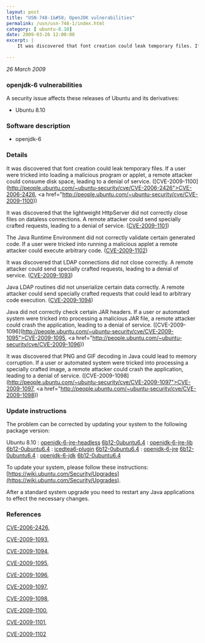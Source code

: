 ```yaml
---
layout: post
title: "USN-748-1&#58; OpenJDK vulnerabilities"
permalink: /usn/usn-748-1/index.html
category: [ ubuntu-8.10]
date: 2009-03-26 12:00:00
excerpt: |
    It was discovered that font creation could leak temporary files. If a user were tricked into loading a malicious program or applet, a remote attacker could consume disk space, leading to a denial of service. ([CVE-2009-1100](http://people.ubuntu.com/~ubuntu-security/cve/CVE-2006-2426">CVE-2006-2426</a>, <a href="http://people.ubuntu.com/~ubuntu-security/cve/CVE-2009-1100))
    
--- 
```

 
 

*26 March 2009*

### openjdk-6 vulnerabilities

A security issue affects these releases of Ubuntu and its derivatives:

* Ubuntu 8.10

### Software description

* openjdk-6 

### Details

It was discovered that font creation could leak temporary files. If a user were tricked into loading a malicious program or applet, a remote attacker could consume disk space, leading to a denial of service. ([CVE-2009-1100](http://people.ubuntu.com/~ubuntu-security/cve/CVE-2006-2426">CVE-2006-2426</a>, <a href="http://people.ubuntu.com/~ubuntu-security/cve/CVE-2009-1100))

It was discovered that the lightweight HttpServer did not correctly close files on dataless connections. A remote attacker could send specially crafted requests, leading to a denial of service. ([CVE-2009-1101](http://people.ubuntu.com/~ubuntu-security/cve/CVE-2009-1101))

The Java Runtime Environment did not correctly validate certain generated code. If a user were tricked into running a malicious applet a remote attacker could execute arbitrary code. ([CVE-2009-1102](http://people.ubuntu.com/~ubuntu-security/cve/CVE-2009-1102))

It was discovered that LDAP connections did not close correctly. A remote attacker could send specially crafted requests, leading to a denial of service. ([CVE-2009-1093](http://people.ubuntu.com/~ubuntu-security/cve/CVE-2009-1093))

Java LDAP routines did not unserialize certain data correctly. A remote attacker could send specially crafted requests that could lead to arbitrary code execution. ([CVE-2009-1094](http://people.ubuntu.com/~ubuntu-security/cve/CVE-2009-1094))

Java did not correctly check certain JAR headers. If a user or automated system were tricked into processing a malicious JAR file, a remote attacker could crash the application, leading to a denial of service. ([CVE-2009-1096](http://people.ubuntu.com/~ubuntu-security/cve/CVE-2009-1095">CVE-2009-1095</a>, <a href="http://people.ubuntu.com/~ubuntu-security/cve/CVE-2009-1096))

It was discovered that PNG and GIF decoding in Java could lead to memory corruption. If a user or automated system were tricked into processing a specially crafted image, a remote attacker could crash the application, leading to a denial of service. ([CVE-2009-1098](http://people.ubuntu.com/~ubuntu-security/cve/CVE-2009-1097">CVE-2009-1097</a>, <a href="http://people.ubuntu.com/~ubuntu-security/cve/CVE-2009-1098)) 

### Update instructions

The problem can be corrected by updating your system to the following package version:

Ubuntu 8.10
 : [openjdk-6-jre-headless](https://launchpad.net/ubuntu/+source/openjdk-6) <span> [6b12-0ubuntu6.4](https://launchpad.net/ubuntu/+source/openjdk-6/6b12-0ubuntu6.4) </span> 
 : [openjdk-6-jre-lib](https://launchpad.net/ubuntu/+source/openjdk-6) <span> [6b12-0ubuntu6.4](https://launchpad.net/ubuntu/+source/openjdk-6/6b12-0ubuntu6.4) </span> 
 : [icedtea6-plugin](https://launchpad.net/ubuntu/+source/openjdk-6) <span> [6b12-0ubuntu6.4](https://launchpad.net/ubuntu/+source/openjdk-6/6b12-0ubuntu6.4) </span> 
 : [openjdk-6-jre](https://launchpad.net/ubuntu/+source/openjdk-6) <span> [6b12-0ubuntu6.4](https://launchpad.net/ubuntu/+source/openjdk-6/6b12-0ubuntu6.4) </span> 
 : [openjdk-6-jdk](https://launchpad.net/ubuntu/+source/openjdk-6) <span> [6b12-0ubuntu6.4](https://launchpad.net/ubuntu/+source/openjdk-6/6b12-0ubuntu6.4) </span> 

To update your system, please follow these instructions: [https://wiki.ubuntu.com/Security/Upgrades](https://wiki.ubuntu.com/Security/Upgrades).

After a standard system upgrade you need to restart any Java applications to effect the necessary changes. 

### References

 
 [CVE-2006-2426](http://people.ubuntu.com/~ubuntu-security/cve/CVE-2006-2426), 

 [CVE-2009-1093](http://people.ubuntu.com/~ubuntu-security/cve/CVE-2009-1093), 

 [CVE-2009-1094](http://people.ubuntu.com/~ubuntu-security/cve/CVE-2009-1094), 

 [CVE-2009-1095](http://people.ubuntu.com/~ubuntu-security/cve/CVE-2009-1095), 

 [CVE-2009-1096](http://people.ubuntu.com/~ubuntu-security/cve/CVE-2009-1096), 

 [CVE-2009-1097](http://people.ubuntu.com/~ubuntu-security/cve/CVE-2009-1097), 

 [CVE-2009-1098](http://people.ubuntu.com/~ubuntu-security/cve/CVE-2009-1098), 

 [CVE-2009-1100](http://people.ubuntu.com/~ubuntu-security/cve/CVE-2009-1100), 

 [CVE-2009-1101](http://people.ubuntu.com/~ubuntu-security/cve/CVE-2009-1101), 

 [CVE-2009-1102](http://people.ubuntu.com/~ubuntu-security/cve/CVE-2009-1102)
 

